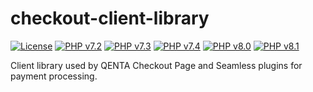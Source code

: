 # checkout-client-library

[![License](https://img.shields.io/badge/license-GPLv2-blue.svg)](https://raw.githubusercontent.com/qenta-cee/checkout-client-library/master/LICENSE)
[![PHP v7.2](https://img.shields.io/badge/php-v7.2-green.svg)](http://www.php.net)
[![PHP v7.3](https://img.shields.io/badge/php-v7.3-green.svg)](http://www.php.net)
[![PHP v7.4](https://img.shields.io/badge/php-v7.4-green.svg)](http://www.php.net)
[![PHP v8.0](https://img.shields.io/badge/php-v8.0-green.svg)](http://www.php.net)
[![PHP v8.1](https://img.shields.io/badge/php-v8.1-green.svg)](http://www.php.net)

Client library used by QENTA Checkout Page and Seamless plugins for payment processing.
